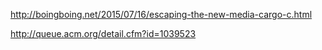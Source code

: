 http://boingboing.net/2015/07/16/escaping-the-new-media-cargo-c.html

http://queue.acm.org/detail.cfm?id=1039523